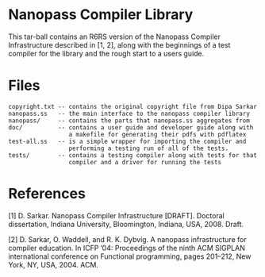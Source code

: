 Nanopass Compiler Library
==========================

This tar-ball contains an R6RS version of the Nanopass Compiler Infrastructure
described in \[1, 2\], along with the beginnings of a test compiler for the
library and the rough start to a users guide.

Files
======

    copyright.txt -- contains the original copyright file from Dipa Sarkar
    nanopass.ss   -- the main interface to the nanopass compiler library
    nanopass/     -- contains the parts that nanopass.ss aggregates from
    doc/          -- contains a user guide and developer guide along with
                     a makefile for generating their pdfs with pdflatex
    test-all.ss   -- is a simple wrapper for importing the compiler and
                     performing a testing run of all of the tests.
    tests/        -- contains a testing compiler along with tests for that
                     compiler and a driver for running the tests

References
===========

[1] D. Sarkar. Nanopass Compiler Infrastructure [DRAFT]. 
    Doctoral dissertation, Indiana University, 
    Bloomington, Indiana, USA, 2008. Draft. 

[2] D. Sarkar, O. Waddell, and R. K. Dybvig. A nanopass infrastructure for 
    compiler education. In ICFP ’04: Proceedings of the ninth ACM SIGPLAN 
    international conference on Functional programming, pages 201–212, 
    New York, NY, USA, 2004. ACM. 
